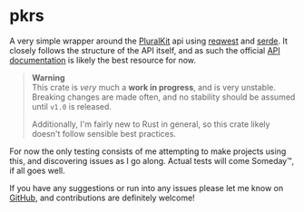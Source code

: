# pkrs
A very simple wrapper around the [PluralKit](https://pluralkit.me/) api using [reqwest](https://docs.rs/reqwest/latest/reqwest/) and [serde](https://crates.io/crates/serde).
It closely follows the structure of the API itself, and as such the official [API documentation](https://pluralkit.me/api/) is likely the best resource for now.

> **Warning**  
> This crate is *very* much a **work in progress**, and is very unstable.   
> Breaking changes are made often, and no stability should be assumed until `v1.0` is released.
>
> Additionally, I'm fairly new to Rust in general, so this crate likely doesn't follow sensible best practices.
 
For now the only testing consists of me attempting to make projects using this, and discovering issues as I go along. Actual tests will come Someday:tm:, if all goes well.
 

If you have any suggestions or run into any issues please let me know on [GitHub](https://github.com/SnowdriftDev/pkrs/), and contributions are definitely welcome!